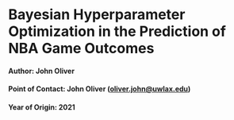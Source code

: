 # Bayesian Hyperparameter Optimization in the Prediction of NBA Game Outcomes

#### Author: John Oliver
#### Point of Contact: John Oliver (oliver.john@uwlax.edu)
#### Year of Origin: 2021
